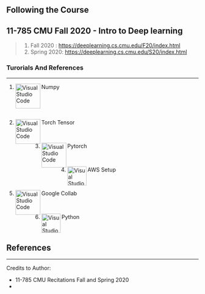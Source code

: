 ## Following the Course 
## 11-785 CMU Fall 2020 - Intro to Deep learning
> 1. Fall 2020 : https://deeplearning.cs.cmu.edu/F20/index.html
> 2. Spring 2020: https://deeplearning.cs.cmu.edu/S20/index.html


### Turorials And References
---

1. Numpy
[<img align="left" alt="Visual Studio Code" width="65px" src="https://miro.medium.com/max/760/1*00pL0zLnfI7y8d5G1aQrHA.jpeg" />][numpy]
<br />

[numpy]: https://github.com/bekiekB1/Turorials/blob/master/Tutorials/Numpy/Numpy_ref_tut-.ipynb
<br />

2. Torch Tensor 
[<img align="left" alt="Visual Studio Code" width="65px" src="https://miro.medium.com/max/1034/1*JupRAYk4Q2xyEBWVV4SNyg.jpeg" />][tensor]

[tensor]: https://github.com/bekiekB1/Turorials/blob/master/Tutorials/Basic_torch/torch_ref_tutorial.ipynb
<br />

3.  Pytorch 
[<img align="left" alt="Visual Studio Code" width="65px" src="https://miro.medium.com/max/1200/1*jcZLpgh3gppeFFgcpFSP0w.jpeg" />][pytorch]

[pytorch]: https://github.com/bekiekB1/Turorials/blob/master/Tutorials/Numpy/Numpy_ref_tut.ipynb
<br />

4.  AWS Setup   [<img align="left" alt="Visual Studio Code" width="50px" src="https://www.invoke.cloud/img/blog/ec2_image.jpeg" />][aws]

[aws]: https://github.com/bekiekB1/Turorials/tree/master/Tutorials/Aws_setup
<br />

5. Google Collab   [<img align="left" alt="Visual Studio Code" width="65px" src="https://miro.medium.com/max/1400/1*7oukapIBInsovpHkQB3QZg.jpeg" />][gc]

[gc]: https://github.com/bekiekB1/Turorials/blob/master/Tutorials/Google_Collab/collab_Kaggle.ipynb
<br />

6. Python   [<img align="left" alt="Visual Studio Code" width="50px" src="https://www.python.org/static/opengraph-icon-200x200.png" />][py]

[py]: https://github.com/bekiekB1/Turorials/blob/master/Tutorials/Numpy/Numpy_ref_tut.ipynb
<br />



## References
---
Credits to Author:
- 11-785 CMU Recitations Fall and Spring 2020
-

